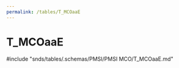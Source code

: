 ```yaml
---
permalink: /tables/T_MCOaaE
---
```

# T\_MCOaaE
<!-- SPDX-License-Identifier: MPL-2.0 -->

<!-- ATTENTION : Ne pas supprimer ou modifier la ligne ci-dessous -->
#include "snds/tables/.schemas/PMSI/PMSI MCO/T_MCOaaE.md"
<!-- ATTENTION : Ne pas supprimer ou modifier la ligne ci-dessus -->

